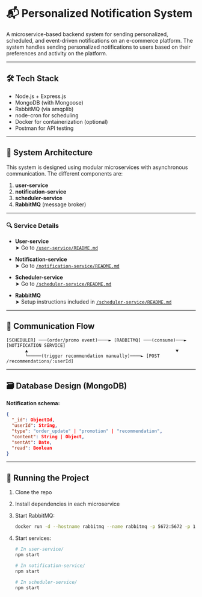 # 📬 Personalized Notification System

A microservice-based backend system for sending personalized, scheduled, and event-driven notifications on an e-commerce platform. The system handles sending personalized notifications to users based on their preferences and activity on the platform.

---

## 🛠 Tech Stack

- Node.js + Express.js  
- MongoDB (with Mongoose)  
- RabbitMQ (via amqplib)  
- node-cron for scheduling  
- Docker for containerization (optional)  
- Postman for API testing  

---

## 🧱 System Architecture

This system is designed using modular microservices with asynchronous communication. The different components are:

1. **user-service**  
2. **notification-service**  
3. **scheduler-service**  
4. **RabbitMQ** (message broker)

---

### 🔍 Service Details

- **User-service**  
  ➤ Go to [`/user-service/README.md`](user-service/README.md)

- **Notification-service**  
  ➤ Go to [`/notification-service/README.md`](notification-service/README.md)

- **Scheduler-service**  
  ➤ Go to [`/scheduler-service/README.md`](scheduler-service/README.md)

- **RabbitMQ**  
  ➤ Setup instructions included in [`/scheduler-service/README.md`](scheduler-service/README.md)

---

## 🔁 Communication Flow

```
[SCHEDULER] ───(order/promo event)────► [RABBITMQ] ───(consume)───► [NOTIFICATION SERVICE]
       ▲                                                       ▼
       └─────(trigger recommendation manually)────► [POST /recommendations/:userId]
```

---

## 🗃️ Database Design (MongoDB)

**Notification schema:**

```json
{
  "_id": ObjectId,
  "userId": String,
  "type": "order_update" | "promotion" | "recommendation",
  "content": String | Object,
  "sentAt": Date,
  "read": Boolean
}
```

---

## 🚀 Running the Project

1. Clone the repo  
2. Install dependencies in each microservice  
3. Start RabbitMQ:  
   ```bash
   docker run -d --hostname rabbitmq --name rabbitmq -p 5672:5672 -p 15672:15672 rabbitmq:3-management
   ```

4. Start services:

   ```bash
   # In user-service/
   npm start

   # In notification-service/
   npm start

   # In scheduler-service/
   npm start
   ```
